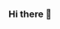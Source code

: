 ### Hi there 👋

<!--
**Rashmininjacoder/Rashmininjacoder** is a ✨ _special_ ✨ repository because its `README.md` (this file) appears on your GitHub profile.

Here are some ideas to get you started:

- 🔭 I’m currently working on ... WEB DEVELOPMENT
- 🌱 I’m currently learning ... HTML CSS JS
- 👯 I’m looking to collaborate on ...
- 🤔 I’m looking for help with ...
- 💬 Ask me about ...ANYTHING
- 📫 How to reach me: ...rashmiranjanpanda2729--instangram
- 😄 Pronouns: ...
- ⚡ Fun fact: ...
-->
